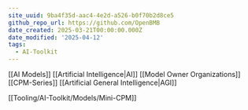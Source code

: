 ```yaml
---
site_uuid: 9ba4f35d-aac4-4e2d-a526-b0f70b2d8ce5
github_repo_url: https://github.com/OpenBMB
date_created: 2025-03-21T00:00:00.000Z
date_modified: '2025-04-12'
tags:
  - AI-Toolkit
---
```
















[[AI Models]]
[[Artificial Intelligence|AI]]
[[Model Owner Organizations]]
[[CPM-Series]]
[[Artificial General Intelligence|AGI]]

[[Tooling/AI-Toolkit/Models/Mini-CPM]]